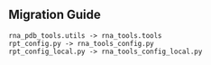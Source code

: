 Migration Guide
---------------------------------------------------------------

    rna_pdb_tools.utils -> rna_tools.tools
    rpt_config.py -> rna_tools_config.py
    rpt_config_local.py -> rna_tools_config_local.py 
